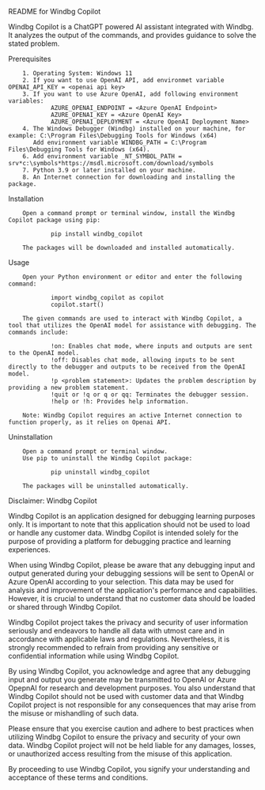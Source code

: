 README for Windbg Copilot

Windbg Copilot is a ChatGPT powered AI assistant integrated with Windbg. It analyzes the output of the commands, and provides guidance to solve the stated problem.

Prerequisites

        1. Operating System: Windows 11
        2. If you want to use OpenAI API, add environmet variable OPENAI_API_KEY = <openai api key>
        3. If you want to use Azure OpenAI, add following environment variables:
                AZURE_OPENAI_ENDPOINT = <Azure OpenAI Endpoint>
                AZURE_OPENAI_KEY = <Azure OpenAI Key>
                AZURE_OPENAI_DEPLOYMENT = <Azure OpenAI Deployment Name>
        4. The Windows Debugger (Windbg) installed on your machine, for example: C:\Program Files\Debugging Tools for Windows (x64)
           Add environment variable WINDBG_PATH = C:\Program Files\Debugging Tools for Windows (x64).
        6. Add environment variable _NT_SYMBOL_PATH = srv*c:\symbols*https://msdl.microsoft.com/download/symbols
        7. Python 3.9 or later installed on your machine.
        8. An Internet connection for downloading and installing the package.

Installation

        Open a command prompt or terminal window, install the Windbg Copilot package using pip:

                pip install windbg_copilot

        The packages will be downloaded and installed automatically.

Usage

        Open your Python environment or editor and enter the following command:

                import windbg_copilot as copilot
                copilot.start()

        The given commands are used to interact with Windbg Copilot, a tool that utilizes the OpenAI model for assistance with debugging. The commands include:

                !on: Enables chat mode, where inputs and outputs are sent to the OpenAI model.
                !off: Disables chat mode, allowing inputs to be sent directly to the debugger and outputs to be received from the OpenAI model.
                !p <problem statement>: Updates the problem description by providing a new problem statement.
                !quit or !q or q or qq: Terminates the debugger session.
                !help or !h: Provides help information.

        Note: Windbg Copilot requires an active Internet connection to function properly, as it relies on Openai API.

Uninstallation

        Open a command prompt or terminal window.
        Use pip to uninstall the Windbg Copilot package:

                pip uninstall windbg_copilot

        The packages will be uninstalled automatically.

Disclaimer: Windbg Copilot

Windbg Copilot is an application designed for debugging learning purposes only. It is important to note that this application should not be used to load or handle any customer data. Windbg Copilot is intended solely for the purpose of providing a platform for debugging practice and learning experiences.

When using Windbg Copilot, please be aware that any debugging input and output generated during your debugging sessions will be sent to OpenAI or Azure OpenAI according to your selection. This data may be used for analysis and improvement of the application's performance and capabilities. However, it is crucial to understand that no customer data should be loaded or shared through Windbg Copilot.

Windbg Copilot project takes the privacy and security of user information seriously and endeavors to handle all data with utmost care and in accordance with applicable laws and regulations. Nevertheless, it is strongly recommended to refrain from providing any sensitive or confidential information while using Windbg Copilot.

By using Windbg Copilot, you acknowledge and agree that any debugging input and output you generate may be transmitted to OpenAI or Azure OpepnAI for research and development purposes. You also understand that Windbg Copilot should not be used with customer data and that Windbg Copilot project is not responsible for any consequences that may arise from the misuse or mishandling of such data.

Please ensure that you exercise caution and adhere to best practices when utilizing Windbg Copilot to ensure the privacy and security of your own data. Windbg Copilot project will not be held liable for any damages, losses, or unauthorized access resulting from the misuse of this application.

By proceeding to use Windbg Copilot, you signify your understanding and acceptance of these terms and conditions.